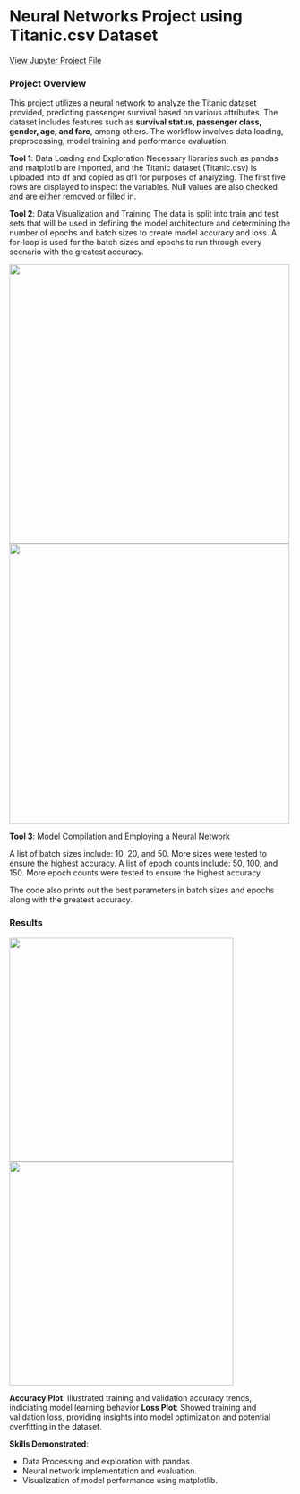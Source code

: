 # Neural Networks Project using Titanic.csv Dataset
<a href="Andrew_Garcia_Neural_Networks_Project_1.ipynb" download>View Jupyter Project File</a>

### Project Overview
This project utilizes a neural network to analyze the Titanic dataset provided, predicting passenger survival based on various attributes. The dataset includes features such as __survival status, passenger class, gender, age, and fare__, among others. The workflow involves data loading, preprocessing, model training and performance evaluation.

__Tool 1__: Data Loading and Exploration
Necessary libraries such as pandas and matplotlib are imported, and the Titanic dataset (Titanic.csv) is uploaded into df and copied as df1 for purposes of analyzing. The first five rows are displayed to inspect the variables. Null values are also checked and are either removed or filled in. 

__Tool 2__: Data Visualization and Training
The data is split into train and test sets that will be used in defining the model architecture and determining the number of epochs and batch sizes to create model accuracy and loss. A for-loop is used for the batch sizes and epochs to run through every scenario with the greatest accuracy.

<img src="modelArchitectureImage.jpg" width="500">
<img src="neuralNetworkTuningImage.jpg" width="500">

__Tool 3__: Model Compilation and Employing a Neural Network

A list of batch sizes include: 10, 20, and 50. More sizes were tested to ensure the highest accuracy.
A list of epoch counts include: 50, 100, and 150. More epoch counts were tested to ensure the highest accuracy. 

The code also prints out the best parameters in batch sizes and epochs along with the greatest accuracy.


### Results
<img src="modelAccuracyImage.jpg" width="400">
<img src="modelLossImage.jpg" width="400">

__Accuracy Plot__: Illustrated training and validation accuracy trends, indiciating model learning behavior
__Loss Plot__: Showed training and validation loss, providing insights into model optimization and potential overfitting in the dataset.

__Skills Demonstrated__:
* Data Processing and exploration with pandas.
* Neural network implementation and evaluation.
* Visualization of model performance using matplotlib.




